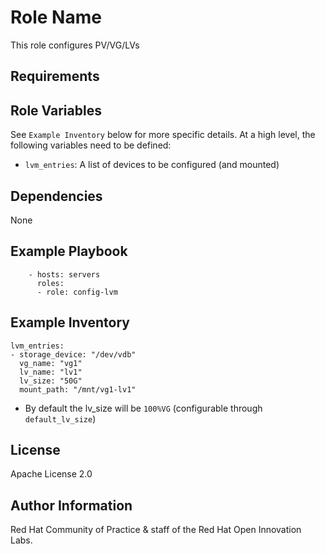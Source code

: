 Role Name
=========

This role configures PV/VG/LVs

Requirements
------------



Role Variables
--------------

See `Example Inventory` below for more specific details. At a high level, the following variables need to be defined:

- `lvm_entries`: A list of devices to be configured (and mounted)

Dependencies
------------

None


Example Playbook
----------------

```
    - hosts: servers
      roles:
      - role: config-lvm
```


Example Inventory
----------------

```
lvm_entries:
- storage_device: "/dev/vdb"
  vg_name: "vg1"
  lv_name: "lv1"
  lv_size: "50G"
  mount_path: "/mnt/vg1-lv1"

```

* By default the lv_size will be `100%VG` (configurable through `default_lv_size`)

License
-------

Apache License 2.0


Author Information
------------------

Red Hat Community of Practice & staff of the Red Hat Open Innovation Labs.
